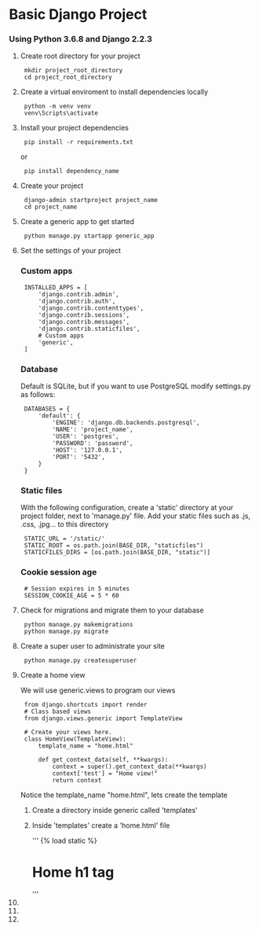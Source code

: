 # Basic Django Project

### Using Python 3.6.8 and Django 2.2.3

1. Create root directory for your project
		
		mkdir project_root_directory
		cd project_root_directory

2. Create a virtual enviroment to install dependencies locally

		python -m venv venv
		venv\Scripts\activate

3. Install your project dependencies

		pip install -r requirements.txt

	or

		pip install dependency_name

4. Create your project

		django-admin startproject project_name
		cd project_name

5. Create a generic app to get started

		python manage.py startapp generic_app

6. Set the settings of your project
	
	### Custom apps
		
		INSTALLED_APPS = [
		    'django.contrib.admin',
		    'django.contrib.auth',
		    'django.contrib.contenttypes',
		    'django.contrib.sessions',
		    'django.contrib.messages',
		    'django.contrib.staticfiles',
		    # Custom apps
		    'generic',
		]

	### Database
	Default is SQLite, but if you want to use PostgreSQL modify settings.py as follows:

		DATABASES = {
		    'default': {
		        'ENGINE': 'django.db.backends.postgresql',
		        'NAME': 'project_name',
		        'USER': 'postgres',
		        'PASSWORD': 'password',
		        'HOST': '127.0.0.1',
		        'PORT': '5432',
		    }
		}

	### Static files
	With the following configuration, create a 'static' directory at your project folder, next to 'manage.py' file.
	Add your static files such as .js, .css, .jpg... to this directory

		STATIC_URL = '/static/'
		STATIC_ROOT = os.path.join(BASE_DIR, "staticfiles")
		STATICFILES_DIRS = [os.path.join(BASE_DIR, "static")]

	### Cookie session age

		# Session expires in 5 minutes
		SESSION_COOKIE_AGE = 5 * 60

7. Check for migrations and migrate them to your database

		python manage.py makemigrations
		python manage.py migrate

8. Create a super user to administrate your site

		python manage.py createsuperuser

9. Create a home view

	We will use generic.views to program our views

		from django.shortcuts import render
		# Class based views
		from django.views.generic import TemplateView

		# Create your views here.
		class HomeView(TemplateView):
		    template_name = "home.html"
			
		    def get_context_data(self, **kwargs):
		        context = super().get_context_data(**kwargs)
		        context['test'] = "Home view!"
		        return context

	Notice the template_name "home.html", lets create the template

	1. Create a directory inside generic called 'templates'
	2. Inside 'templates' create a 'home.html' file

		'''
		{% load static %}
		<html>
		<head>
			<title>Home</title>
			<link rel="stylesheet" href="{% static 'example.css' %}">
		</head>
		<body>
			<h1>Home h1 tag</h1>
		</body>
		</html>
		'''

10. 
11. 
12. 
